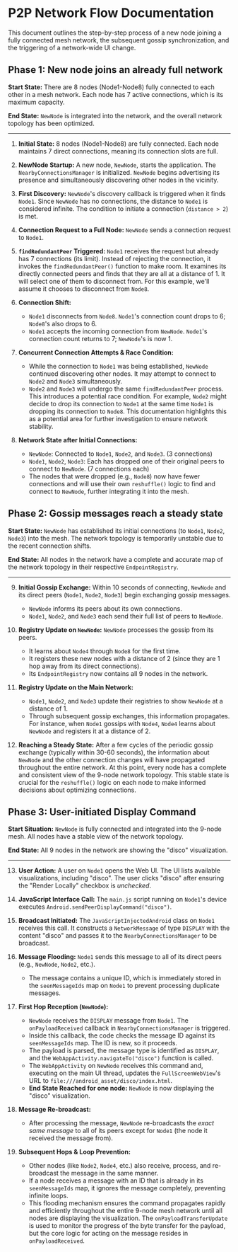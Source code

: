 # P2P Network Flow Documentation

This document outlines the step-by-step process of a new node joining a fully connected mesh network, the subsequent gossip synchronization, and the triggering of a network-wide UI change.

## Phase 1: New node joins an already full network

**Start State:** There are 8 nodes (Node1-Node8) fully connected to each other in a mesh network. Each node has 7 active connections, which is its maximum capacity.

**End State:** `NewNode` is integrated into the network, and the overall network topology has been optimized.

---

1. **Initial State:** 8 nodes (Node1-Node8) are fully connected. Each node maintains 7 direct connections, meaning its connection slots are full.

2. **NewNode Startup:** A new node, `NewNode`, starts the application. The `NearbyConnectionsManager` is initialized. `NewNode` begins advertising its presence and simultaneously discovering other nodes in the vicinity.

3. **First Discovery:** `NewNode`'s discovery callback is triggered when it finds `Node1`. Since `NewNode` has no connections, the distance to `Node1` is considered infinite. The condition to initiate a connection (`distance > 2`) is met.

4. **Connection Request to a Full Node:** `NewNode` sends a connection request to `Node1`.

5. **`findRedundantPeer` Triggered:** `Node1` receives the request but already has 7 connections (its limit). Instead of rejecting the connection, it invokes the `findRedundantPeer()` function to make room. It examines its directly connected peers and finds that they are all at a distance of 1. It will select one of them to disconnect from. For this example, we'll assume it chooses to disconnect from `Node8`.

6. **Connection Shift:**
   * `Node1` disconnects from `Node8`. `Node1`'s connection count drops to 6; `Node8`'s also drops to 6.
   * `Node1` accepts the incoming connection from `NewNode`. `Node1`'s connection count returns to 7; `NewNode`'s is now 1.

7. **Concurrent Connection Attempts & Race Condition:**
   * While the connection to `Node1` was being established, `NewNode` continued discovering other nodes. It may attempt to connect to `Node2` and `Node3` simultaneously.
   * `Node2` and `Node3` will undergo the same `findRedundantPeer` process. This introduces a potential race condition. For example, `Node2` might decide to drop its connection to `Node1` at the same time `Node1` is dropping its connection to `Node8`. This documentation highlights this as a potential area for further investigation to ensure network stability.

8. **Network State after Initial Connections:**
   * `NewNode`: Connected to `Node1`, `Node2`, and `Node3`. (3 connections)
   * `Node1`, `Node2`, `Node3`: Each has dropped one of their original peers to connect to `NewNode`. (7 connections each)
   * The nodes that were dropped (e.g., `Node8`) now have fewer connections and will use their own `reshuffle()` logic to find and connect to `NewNode`, further integrating it into the mesh.

## Phase 2: Gossip messages reach a steady state

**Start State:** `NewNode` has established its initial connections (to `Node1`, `Node2`, `Node3`) into the mesh. The network topology is temporarily unstable due to the recent connection shifts.

**End State:** All nodes in the network have a complete and accurate map of the network topology in their respective `EndpointRegistry`.

---

9.  **Initial Gossip Exchange:** Within 10 seconds of connecting, `NewNode` and its direct peers (`Node1`, `Node2`, `Node3`) begin exchanging gossip messages.
    *   `NewNode` informs its peers about its own connections.
    *   `Node1`, `Node2`, and `Node3` each send their full list of peers to `NewNode`.

10. **Registry Update on `NewNode`:** `NewNode` processes the gossip from its peers.
    *   It learns about `Node4` through `Node8` for the first time.
    *   It registers these new nodes with a distance of 2 (since they are 1 hop away from its direct connections).
    *   Its `EndpointRegistry` now contains all 9 nodes in the network.

11. **Registry Update on the Main Network:**
    *   `Node1`, `Node2`, and `Node3` update their registries to show `NewNode` at a distance of 1.
    *   Through subsequent gossip exchanges, this information propagates. For instance, when `Node1` gossips with `Node4`, `Node4` learns about `NewNode` and registers it at a distance of 2.

12. **Reaching a Steady State:** After a few cycles of the periodic gossip exchange (typically within 30-60 seconds), the information about `NewNode` and the other connection changes will have propagated throughout the entire network. At this point, every node has a complete and consistent view of the 9-node network topology. This stable state is crucial for the `reshuffle()` logic on each node to make informed decisions about optimizing connections.

## Phase 3: User-initiated Display Command

**Start Situation:** `NewNode` is fully connected and integrated into the 9-node mesh. All nodes have a stable view of the network topology.

**End State:** All 9 nodes in the network are showing the "disco" visualization.

---

13. **User Action:** A user on `Node1` opens the Web UI. The UI lists available visualizations, including "disco". The user clicks "disco" after ensuring the "Render Locally" checkbox is *unchecked*.

14. **JavaScript Interface Call:** The `main.js` script running on `Node1`'s device executes `Android.sendPeerDisplayCommand("disco")`.

15. **Broadcast Initiated:** The `JavaScriptInjectedAndroid` class on `Node1` receives this call. It constructs a `NetworkMessage` of type `DISPLAY` with the content "disco" and passes it to the `NearbyConnectionsManager` to be broadcast.

16. **Message Flooding:** `Node1` sends this message to all of its direct peers (e.g., `NewNode`, `Node2`, etc.).
    * The message contains a unique ID, which is immediately stored in the `seenMessageIds` map on `Node1` to prevent processing duplicate messages.

17. **First Hop Reception (`NewNode`):**
    * `NewNode` receives the `DISPLAY` message from `Node1`. The `onPayloadReceived` callback in `NearbyConnectionsManager` is triggered.
    * Inside this callback, the code checks the message ID against its `seenMessageIds` map. The ID is new, so it proceeds.
    * The payload is parsed, the message type is identified as `DISPLAY`, and the `WebAppActivity.navigateTo("disco")` function is called.
    * The `WebAppActivity` on `NewNode` receives this command and, executing on the main UI thread, updates the `FullScreenWebView`'s URL to `file:///android_asset/disco/index.html`.
    * **End State Reached for one node:** `NewNode` is now displaying the "disco" visualization.

18. **Message Re-broadcast:**
    * After processing the message, `NewNode` re-broadcasts the *exact same message* to all of its peers except for `Node1` (the node it received the message from).

19. **Subsequent Hops & Loop Prevention:**
    * Other nodes (like `Node2`, `Node4`, etc.) also receive, process, and re-broadcast the message in the same manner.
    * If a node receives a message with an ID that is already in its `seenMessageIds` map, it ignores the message completely, preventing infinite loops.
    * This flooding mechanism ensures the command propagates rapidly and efficiently throughout the entire 9-node mesh network until all nodes are displaying the visualization. The `onPayloadTransferUpdate` is used to monitor the progress of the byte transfer for the payload, but the core logic for acting on the message resides in `onPayloadReceived`.
